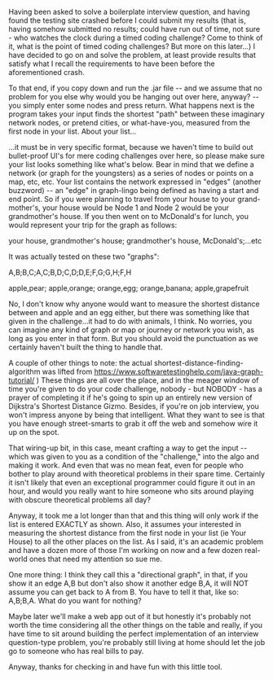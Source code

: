 Having been asked to solve a boilerplate interview question, and having found the testing site crashed before
I could submit my results (that is, having somehow submitted no results; could have run out of time, 
not sure - who watches the clock during a timed coding challenge?  Come to think of it, what is the 
point of timed coding challenges? But more on this later...) I have decided to go on and solve the problem,
at least provide results that satisfy what I recall the requirements to have been before the aforementioned
crash.

To that end, if you copy down and run the .jar file -- and we assume that no problem for you else why would you
be hanging out over here, anyway? -- you simply enter some nodes and press return.  What happens next is 
the program takes your input finds the shortest "path" between these imaginary network nodes, or pretend cities,
or what-have-you, measured from the first node in your list. About your list...

...it must  be in very specific format, because we haven't time to build out bullet-proof UI's for mere coding
challenges over here, so please make sure your list looks something like what's below.  Bear in mind that we define
a network (or graph for the youngsters) as a series of nodes or points on a map, etc, etc.  Your list contains
the network expressed in "edges" (another buzzword) -- an "edge" in graph-lingo being defined as having a start and
end point.  So if you were planning to travel from your house to your grand-mother's, your house would be Node 1 and
Node 2 would be your grandmother's house.  If you then went on to McDonald's for lunch, you would represent your
trip for the graph as follows:

your house, grandmother's house; grandmother's house, McDonald's;...etc

It was actually tested on these two "graphs":

  A,B;B,C;A,C;B,D;C,D;D,E;F,G;G,H;F,H
  
  apple,pear; apple,orange; orange,egg; orange,banana; apple,grapefruit

No, I don't know why anyone would want to measure the shortest distance between and apple and an egg either, but
there was something like that given in the challenge...it had to do with animals, I think.  No worries, 
you can imagine any kind of graph  or map or journey or network you wish, as long as you enter in that form. But you should avoid the punctuation as we certainly haven't built the thing to handle that.

A couple of other things to note: the actual shortest-distance-finding-algorithm was lifted from 
https://www.softwaretestinghelp.com/java-graph-tutorial/ ) These things are all over the place, and 
in the meager window of time you're given to do your code challenge, nobody - but NOBODY - has a prayer of 
completing it if he's going to spin up an entirely new version of Dijkstra's Shortest Distance Gizmo.  Besides, 
if you're on job interview, you won't impress anyone by being that intelligent.  What they want to see is that
you have enough street-smarts to grab it off the web and somehow wire it up on the spot.

That wiring-up bit, in this case, meant crafting a way to get the input -- which was given to you as a condition
of the "challenge," into the algo and making it work.  And even that was no mean feat, even for people who
bother to play around with theoretical problems in their spare time.  Certainly it isn't likely that even an
exceptional programmer could figure it out in an hour, and would you really want to hire someone who sits around 
playing with obscure theoretical problems all day?

Anyway, it took me a lot longer than that and this thing will only work if the list is entered EXACTLY as shown.
Also, it assumes your interested in measuring the shortest distance from the first node in your list (ie Your House)
to all the other places on the list.  As I said, it's an academic problem and have a dozen more of those I'm
working on now and a few dozen real-world ones that need my attention so sue me.

One more thing: I think they call this a "directional graph", in that, if you show it an edge A,B but don't 
also show it another edge B,A, it will NOT assume you can get back to A from B.  You have to tell it that, like so:
A,B;B,A.  What do you want for nothing?

Maybe later we'll make a web app out of it but honestly it's probably not worth the time considering
all the other things on the table and really, if you have time to sit around building the perfect implementation
of an interview question-type problem, you're probably still living at home should let the job go to someone who
has real bills to pay.

Anyway, thanks for checking in and have fun with this little tool.  
